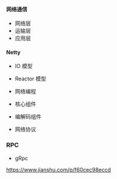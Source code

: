 #### 网络通信

- 网络层
- 运输层
- 应用层

#### Netty

- IO 模型

- Reactor 模型
- 网络编程
- 核心组件
- 编解码组件
- 网络协议

### RPC

- gRpc

https://www.jianshu.com/p/f60cec98eccd







